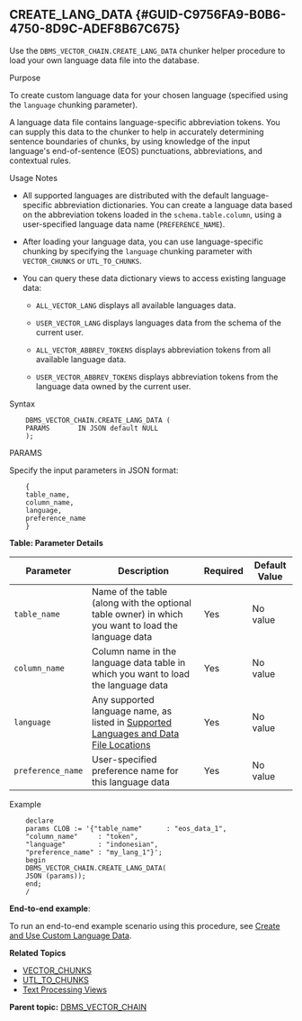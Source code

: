## CREATE_LANG_DATA {#GUID-C9756FA9-B0B6-4750-8D9C-ADEF8B67C675}

Use the `DBMS_VECTOR_CHAIN.CREATE_LANG_DATA` chunker helper procedure to load your own language data file into the database. 

Purpose

To create custom language data for your chosen language (specified using the `language` chunking parameter). 

A language data file contains language-specific abbreviation tokens. You can supply this data to the chunker to help in accurately determining sentence boundaries of chunks, by using knowledge of the input language's end-of-sentence (EOS) punctuations, abbreviations, and contextual rules.

Usage Notes

  * All supported languages are distributed with the default language-specific abbreviation dictionaries. You can create a language data based on the abbreviation tokens loaded in the `schema.table.column`, using a user-specified language data name (`PREFERENCE_NAME`). 

  * After loading your language data, you can use language-specific chunking by specifying the `language` chunking parameter with `VECTOR_CHUNKS` or `UTL_TO_CHUNKS`. 

  * You can query these data dictionary views to access existing language data: 
    * `ALL_VECTOR_LANG` displays all available languages data. 

    * `USER_VECTOR_LANG` displays languages data from the schema of the current user. 

    * `ALL_VECTOR_ABBREV_TOKENS` displays abbreviation tokens from all available language data. 

    * `USER_VECTOR_ABBREV_TOKENS` displays abbreviation tokens from the language data owned by the current user. 




Syntax
```
    DBMS_VECTOR_CHAIN.CREATE_LANG_DATA (
    PARAMS       IN JSON default NULL
    );
```
    

PARAMS

Specify the input parameters in JSON format:
```
    {
    table_name,
    column_name,
    language,
    preference_name
    }
```
    

**Table: Parameter Details**

Parameter | Description | Required | Default Value  
---|---|---|---  
`table_name` |  Name of the table (along with the optional table owner) in which you want to load the language data |  Yes |  No value  
`column_name` |  Column name in the language data table in which you want to load the language data |  Yes |  No value  
`language` |  Any supported language name, as listed in [Supported Languages and Data File Locations](https://docs.oracle.com/pls/topic/lookup?ctx=en/database/oracle/oracle-database/23/vecse&id=VECSE-GUID-8C8AAE2F-E64A-470F-B109-BE1AC2D6E498) |  Yes |  No value  
`preference_name` |  User-specified preference name for this language data |  Yes |  No value  
  
Example
```
    declare
    params CLOB := '{"table_name"      : "eos_data_1",
    "column_name"     : "token",
    "language"        : "indonesian",
    "preference_name" : "my_lang_1"}';
    begin
    DBMS_VECTOR_CHAIN.CREATE_LANG_DATA(
    JSON (params));
    end;
    /
```
    

**End-to-end example**: 

To run an end-to-end example scenario using this procedure, see [Create and Use Custom Language Data](https://docs.oracle.com/pls/topic/lookup?ctx=en/database/oracle/oracle-database/23/vecse&id=VECSE-GUID-444A775F-AE3F-4F9E-8F50-67A273C9BCC2). 

**Related Topics**

  * [VECTOR_CHUNKS](https://docs.oracle.com/pls/topic/lookup?ctx=en/database/oracle/oracle-database/23/vecse&id=VECSE-GUID-5927E2FA-6419-4744-A7CB-3E62DBB027AD)
  * [UTL_TO_CHUNKS](https://docs.oracle.com/pls/topic/lookup?ctx=en/database/oracle/oracle-database/23/vecse&id=VECSE-GUID-4E145629-7098-4C7C-804F-FC85D1F24240)
  * [Text Processing Views](https://docs.oracle.com/pls/topic/lookup?ctx=en/database/oracle/oracle-database/23/vecse&id=VECSE-GUID-E2B9F02C-E2A6-439B-9A2E-177FF7FA6EE0)



**Parent topic:** [DBMS_VECTOR_CHAIN](dbms_vector_chain-vecse.md)
